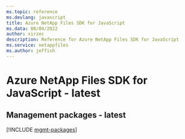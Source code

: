 ```yaml
---
ms.topic: reference
ms.devlang: javascript
title: Azure NetApp Files SDK for JavaScript
ms.data: 08/04/2022
author: xirzec
description: Reference for Azure NetApp Files SDK for JavaScript
ms.service: netappfiles
ms.author: jeffish
---
```

# Azure NetApp Files SDK for JavaScript - latest

## Management packages - latest
[!INCLUDE [mgmt-packages](netapp-files-mgmt-index.md)]